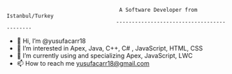 

                                        A Software Developer from Istanbul/Turkey
                                       -------------------------------------------


- 👋 Hi, I’m @yusufacarr18
- 👀 I’m interested in Apex, Java, C++, C# , JavaScript, HTML, CSS
- 🌱 I’m currently using and specializing Apex, JavaScript, LWC
- 📫 How to reach me yusufacarr18@gmail.com

<!---
yusufacarr18/yusufacarr18 is a ✨ special ✨ repository because its `README.md` (this file) appears on your GitHub profile.
You can click the Preview link to take a look at your changes.
--->
